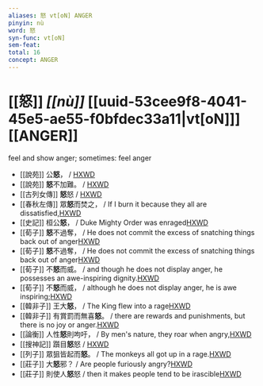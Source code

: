 ```yaml
---
aliases: 怒 vt[oN] ANGER
pinyin: nù
word: 怒
syn-func: vt[oN]
sem-feat: 
total: 16
concept: ANGER 
---
```

# [[怒]] *[[nù]]*  [[uuid-53cee9f8-4041-45e5-ae55-f0bfdec33a11|vt[oN]]] [[ANGER]]
feel and show anger; sometimes: feel anger
 - [[說苑]] 公**怒**，
                     / [HXWD](https://hxwd.org/textview.html?location=CH1a0907_CHANT_009-16a.4)
 - [[說苑]] **怒**不加難。 / [HXWD](https://hxwd.org/textview.html?location=CH1a0907_CHANT_016-79a.8)
 - [[古列女傳]] **怒**怒 / [HXWD](https://hxwd.org/textview.html?location=CH1c0897_CHANT_007-3a.41)
 - [[春秋左傳]] 眾**怒**而焚之， / If I burn it because they all are dissatisfied,[HXWD](https://hxwd.org/textview.html?location=KR1e0001_tls_009-240a.12)
 - [[史記]] 桓公**怒**， / Duke Mighty Order was enraged[HXWD](https://hxwd.org/textview.html?location=KR2a0001_tls_086-2a.22)
 - [[荀子]] **怒**不過奪，
                     / He does not commit the excess of snatching things back out of anger[HXWD](https://hxwd.org/textview.html?location=KR3a0002_tls_002-12a.10)
 - [[荀子]] **怒**不過奪，
                     / He does not commit the excess of snatching things back out of anger[HXWD](https://hxwd.org/textview.html?location=KR3a0002_tls_002-12a.20)
 - [[荀子]] 不**怒**而威。
                     / and though he does not display anger, he possesses an awe-inspiring dignity.[HXWD](https://hxwd.org/textview.html?location=KR3a0002_tls_003-9a.22)
 - [[荀子]] 不**怒**而威，
                     / although he does not display anger, he is awe inspiring;[HXWD](https://hxwd.org/textview.html?location=KR3a0002_tls_008-7a.47)
 - [[韓非子]] 王大**怒**， / The King flew into a rage[HXWD](https://hxwd.org/textview.html?location=KR3c0005_tls_022-36a.9)
 - [[韓非子]] 有賞罰而無喜**怒**。 / there are rewards and punishments, but there is no joy or anger.[HXWD](https://hxwd.org/textview.html?location=KR3c0005_tls_027-24a.6)
 - [[論衡]] 人性**怒**則呴吁， / By men's nature, they roar when angry,[HXWD](https://hxwd.org/textview.html?location=KR3j0080_tls_023-8a.19)
 - [[搜神記]] 躓目**怒**怒 / [HXWD](https://hxwd.org/textview.html?location=KR3l0099_tls_011-4a.91)
 - [[列子]] 眾狙皆起而**怒**。
                     / The monkeys all got up in a rage.[HXWD](https://hxwd.org/textview.html?location=KR5c0124_tls_002-19a.16)
 - [[莊子]] 大**怒**邪？
                     / Are people furiously angry?[HXWD](https://hxwd.org/textview.html?location=KR5c0126_tls_011-2a.4)
 - [[莊子]] 則使人**怒**怒 / then it makes people tend to be irascible[HXWD](https://hxwd.org/textview.html?location=KR5c0126_tls_019-11a.19)